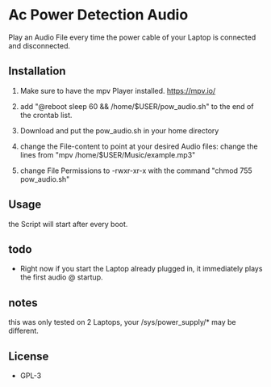 # Ac Power Detection Audio
Play an Audio File every time the power cable of your Laptop is connected and disconnected.

## Installation

1. Make sure to have the mpv Player installed.
https://mpv.io/

2. add "@reboot sleep 60 && /home/$USER/pow_audio.sh" to the end of the crontab list.

3. Download and put the pow_audio.sh in your home directory

4. change the File-content to point at your desired Audio files:
change the lines from "mpv /home/$USER/Music/example.mp3"

5. change File Permissions to -rwxr-xr-x with the command 
"chmod 755 pow_audio.sh"

## Usage
the Script will start after every boot.

## todo
- Right now if you start the Laptop already plugged in, it immediately plays the first audio @ startup.

## notes
this was only tested on 2 Laptops, your /sys/power_supply/* may be different.
## License
- GPL-3





